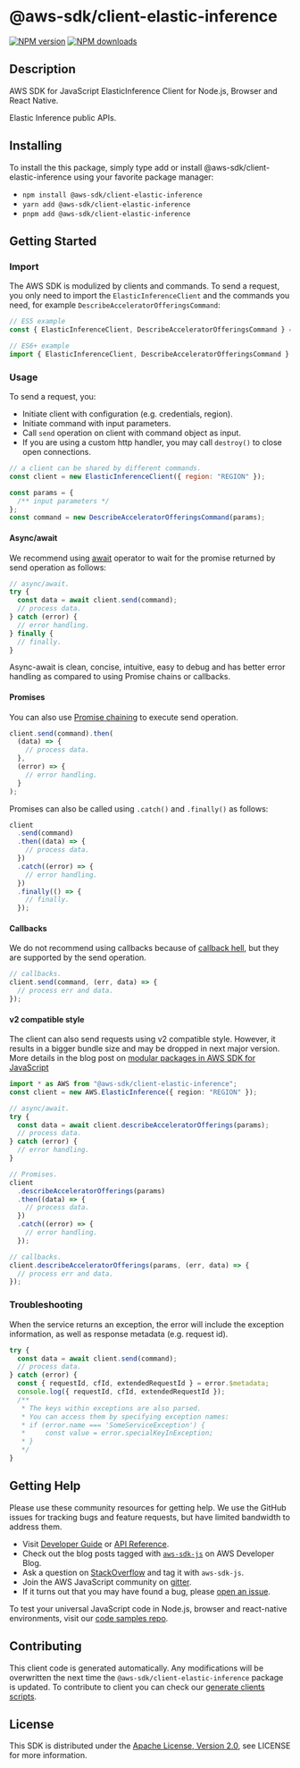 <!-- generated file, do not edit directly -->

# @aws-sdk/client-elastic-inference

[![NPM version](https://img.shields.io/npm/v/@aws-sdk/client-elastic-inference/latest.svg)](https://www.npmjs.com/package/@aws-sdk/client-elastic-inference)
[![NPM downloads](https://img.shields.io/npm/dm/@aws-sdk/client-elastic-inference.svg)](https://www.npmjs.com/package/@aws-sdk/client-elastic-inference)

## Description

AWS SDK for JavaScript ElasticInference Client for Node.js, Browser and React Native.

<p>
Elastic Inference public APIs.
</p>

## Installing

To install the this package, simply type add or install @aws-sdk/client-elastic-inference
using your favorite package manager:

- `npm install @aws-sdk/client-elastic-inference`
- `yarn add @aws-sdk/client-elastic-inference`
- `pnpm add @aws-sdk/client-elastic-inference`

## Getting Started

### Import

The AWS SDK is modulized by clients and commands.
To send a request, you only need to import the `ElasticInferenceClient` and
the commands you need, for example `DescribeAcceleratorOfferingsCommand`:

```js
// ES5 example
const { ElasticInferenceClient, DescribeAcceleratorOfferingsCommand } = require("@aws-sdk/client-elastic-inference");
```

```ts
// ES6+ example
import { ElasticInferenceClient, DescribeAcceleratorOfferingsCommand } from "@aws-sdk/client-elastic-inference";
```

### Usage

To send a request, you:

- Initiate client with configuration (e.g. credentials, region).
- Initiate command with input parameters.
- Call `send` operation on client with command object as input.
- If you are using a custom http handler, you may call `destroy()` to close open connections.

```js
// a client can be shared by different commands.
const client = new ElasticInferenceClient({ region: "REGION" });

const params = {
  /** input parameters */
};
const command = new DescribeAcceleratorOfferingsCommand(params);
```

#### Async/await

We recommend using [await](https://developer.mozilla.org/en-US/docs/Web/JavaScript/Reference/Operators/await)
operator to wait for the promise returned by send operation as follows:

```js
// async/await.
try {
  const data = await client.send(command);
  // process data.
} catch (error) {
  // error handling.
} finally {
  // finally.
}
```

Async-await is clean, concise, intuitive, easy to debug and has better error handling
as compared to using Promise chains or callbacks.

#### Promises

You can also use [Promise chaining](https://developer.mozilla.org/en-US/docs/Web/JavaScript/Guide/Using_promises#chaining)
to execute send operation.

```js
client.send(command).then(
  (data) => {
    // process data.
  },
  (error) => {
    // error handling.
  }
);
```

Promises can also be called using `.catch()` and `.finally()` as follows:

```js
client
  .send(command)
  .then((data) => {
    // process data.
  })
  .catch((error) => {
    // error handling.
  })
  .finally(() => {
    // finally.
  });
```

#### Callbacks

We do not recommend using callbacks because of [callback hell](http://callbackhell.com/),
but they are supported by the send operation.

```js
// callbacks.
client.send(command, (err, data) => {
  // process err and data.
});
```

#### v2 compatible style

The client can also send requests using v2 compatible style.
However, it results in a bigger bundle size and may be dropped in next major version. More details in the blog post
on [modular packages in AWS SDK for JavaScript](https://aws.amazon.com/blogs/developer/modular-packages-in-aws-sdk-for-javascript/)

```ts
import * as AWS from "@aws-sdk/client-elastic-inference";
const client = new AWS.ElasticInference({ region: "REGION" });

// async/await.
try {
  const data = await client.describeAcceleratorOfferings(params);
  // process data.
} catch (error) {
  // error handling.
}

// Promises.
client
  .describeAcceleratorOfferings(params)
  .then((data) => {
    // process data.
  })
  .catch((error) => {
    // error handling.
  });

// callbacks.
client.describeAcceleratorOfferings(params, (err, data) => {
  // process err and data.
});
```

### Troubleshooting

When the service returns an exception, the error will include the exception information,
as well as response metadata (e.g. request id).

```js
try {
  const data = await client.send(command);
  // process data.
} catch (error) {
  const { requestId, cfId, extendedRequestId } = error.$metadata;
  console.log({ requestId, cfId, extendedRequestId });
  /**
   * The keys within exceptions are also parsed.
   * You can access them by specifying exception names:
   * if (error.name === 'SomeServiceException') {
   *     const value = error.specialKeyInException;
   * }
   */
}
```

## Getting Help

Please use these community resources for getting help.
We use the GitHub issues for tracking bugs and feature requests, but have limited bandwidth to address them.

- Visit [Developer Guide](https://docs.aws.amazon.com/sdk-for-javascript/v3/developer-guide/welcome.html)
  or [API Reference](https://docs.aws.amazon.com/AWSJavaScriptSDK/v3/latest/index.html).
- Check out the blog posts tagged with [`aws-sdk-js`](https://aws.amazon.com/blogs/developer/tag/aws-sdk-js/)
  on AWS Developer Blog.
- Ask a question on [StackOverflow](https://stackoverflow.com/questions/tagged/aws-sdk-js) and tag it with `aws-sdk-js`.
- Join the AWS JavaScript community on [gitter](https://gitter.im/aws/aws-sdk-js-v3).
- If it turns out that you may have found a bug, please [open an issue](https://github.com/aws/aws-sdk-js-v3/issues/new/choose).

To test your universal JavaScript code in Node.js, browser and react-native environments,
visit our [code samples repo](https://github.com/aws-samples/aws-sdk-js-tests).

## Contributing

This client code is generated automatically. Any modifications will be overwritten the next time the `@aws-sdk/client-elastic-inference` package is updated.
To contribute to client you can check our [generate clients scripts](https://github.com/aws/aws-sdk-js-v3/tree/main/scripts/generate-clients).

## License

This SDK is distributed under the
[Apache License, Version 2.0](http://www.apache.org/licenses/LICENSE-2.0),
see LICENSE for more information.
